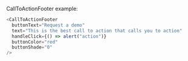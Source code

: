 CallToActionFooter example:

```js
<CallToActionFooter
  buttonText="Request a demo"
  text="This is the best call to action that calls you to action"
  handleClick={() => alert("action")}
  buttonColor="red"
  buttonShade="0"
/>
```
